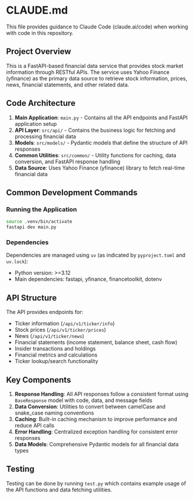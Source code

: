 # CLAUDE.md

This file provides guidance to Claude Code (claude.ai/code) when working with code in this repository.

## Project Overview

This is a FastAPI-based financial data service that provides stock market information through RESTful APIs. The service uses Yahoo Finance (yfinance) as the primary data source to retrieve stock information, prices, news, financial statements, and other related data.

## Code Architecture

1. **Main Application**: `main.py` - Contains all the API endpoints and FastAPI application setup
2. **API Layer**: `src/api/` - Contains the business logic for fetching and processing financial data
3. **Models**: `src/models/` - Pydantic models that define the structure of API responses
4. **Common Utilities**: `src/common/` - Utility functions for caching, data conversion, and FastAPI response handling
5. **Data Source**: Uses Yahoo Finance (yfinance) library to fetch real-time financial data

## Common Development Commands

### Running the Application

```bash
source .venv/bin/activate
fastapi dev main.py
```

### Dependencies

Dependencies are managed using `uv` (as indicated by `pyproject.toml` and `uv.lock`):

- Python version: >=3.12
- Main dependencies: fastapi, yfinance, financetoolkit, dotenv

## API Structure

The API provides endpoints for:

- Ticker information (`/api/v1/ticker/info`)
- Stock prices (`/api/v1/ticker/prices`)
- News (`/api/v1/ticker/news`)
- Financial statements (income statement, balance sheet, cash flow)
- Insider transactions and holdings
- Financial metrics and calculations
- Ticker lookup/search functionality

## Key Components

1. **Response Handling**: All API responses follow a consistent format using `BaseResponse` model with code, data, and message fields
2. **Data Conversion**: Utilities to convert between camelCase and snake_case naming conventions
3. **Caching**: Built-in caching mechanism to improve performance and reduce API calls
4. **Error Handling**: Centralized exception handling for consistent error responses
5. **Data Models**: Comprehensive Pydantic models for all financial data types

## Testing

Testing can be done by running `test.py` which contains example usage of the API functions and data fetching utilities.
